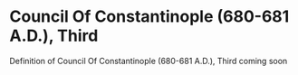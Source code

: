 # Council Of Constantinople (680-681 A.D.), Third
Definition of Council Of Constantinople (680-681 A.D.), Third coming soon
